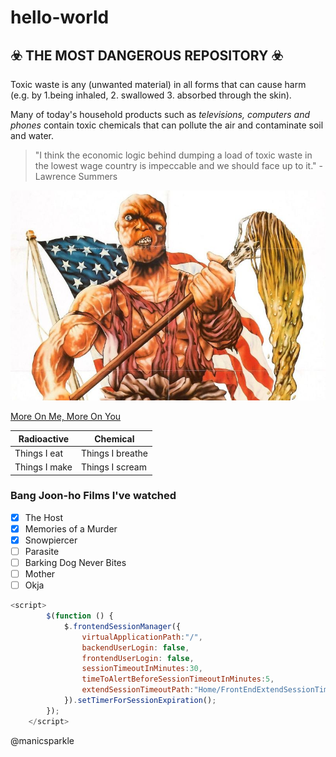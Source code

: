 # hello-world
## :biohazard: THE MOST DANGEROUS REPOSITORY :biohazard:

Toxic waste is any \(unwanted material\) in all forms that can cause harm (e.g. by 1.being inhaled, 2. swallowed 3. absorbed through the skin).

Many of today's household products such as *televisions, computers and phones* contain toxic chemicals that can pollute the air and contaminate soil and water.

>"I think the economic logic behind dumping a load of toxic waste 
>in the lowest wage country is impeccable
>and we should face up to it."
-Lawrence Summers

![Toxic Avenger](toxic-avenger.jpg)

[More On Me, More On You](https://en.wikipedia.org/wiki/Toxic_waste)

Radioactive | Chemical
------------ | -------------
Things I eat | Things I breathe
Things I make | Things I scream

### Bang Joon-ho Films I've watched
- [x] The Host
- [x] Memories of a Murder
- [x] Snowpiercer
- [ ] Parasite
- [ ] Barking Dog Never Bites
- [ ] Mother
- [ ] Okja

```javascript
<script>
        $(function () {
            $.frontendSessionManager({
                virtualApplicationPath:"/",
                backendUserLogin: false,
                frontendUserLogin: false,
                sessionTimeoutInMinutes:30,
                timeToAlertBeforeSessionTimeoutInMinutes:5,
                extendSessionTimeoutPath:"Home/FrontEndExtendSessionTimeout"
            }).setTimerForSessionExpiration();
        });
    </script>
 ```
 
 @manicsparkle
